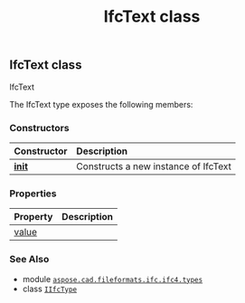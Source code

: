 ﻿---
title: IfcText class
second_title: Aspose.CAD for Python via .NET API References
description: 
type: docs
weight: 1630
url: /python-net/aspose.cad.fileformats.ifc.ifc4.types/ifctext/
is_root: false
---

## IfcText class

IfcText



The IfcText type exposes the following members:

### Constructors
| Constructor | Description |
| :- | :- |
| [__init__](/cad/python-net/aspose.cad.fileformats.ifc.ifc4.types/ifctext/__init__/#) | Constructs a new instance of IfcText |


### Properties
| Property | Description |
| :- | :- |
| [value](/cad/python-net/aspose.cad.fileformats.ifc.ifc4.types/ifctext/value) |  |



### See Also
* module [`aspose.cad.fileformats.ifc.ifc4.types`](..)
* class [`IIfcType`](/cad/python-net/aspose.cad.fileformats.ifc/iifctype)
